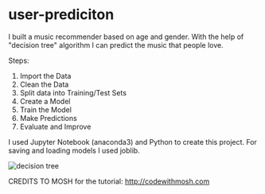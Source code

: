 # user-prediciton

I built a music recommender based on age and gender. 
With the help of "decision tree" algorithm I can predict the music that people love.

Steps:
1. Import the Data
2. Clean the Data
3. Split data into Training/Test Sets
4. Create a Model
5. Train the Model
6. Make Predictions
7. Evaluate and Improve

I used Jupyter Notebook (anaconda3) and Python to create this project.
For saving and loading models I used joblib.

![decision tree](https://user-images.githubusercontent.com/72088440/131219220-70f9e4b7-8d77-49df-9ad2-9f803b3565fa.PNG)

CREDITS TO MOSH for the tutorial: http://codewithmosh.com 
